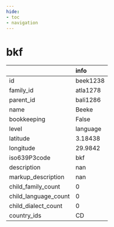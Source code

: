 ```yaml
---
hide:
- toc
- navigation
---
```

# bkf
|                      | info     |
|:---------------------|:---------|
| id                   | beek1238 |
| family_id            | atla1278 |
| parent_id            | bali1286 |
| name                 | Beeke    |
| bookkeeping          | False    |
| level                | language |
| latitude             | 3.18438  |
| longitude            | 29.9842  |
| iso639P3code         | bkf      |
| description          | nan      |
| markup_description   | nan      |
| child_family_count   | 0        |
| child_language_count | 0        |
| child_dialect_count  | 0        |
| country_ids          | CD       |